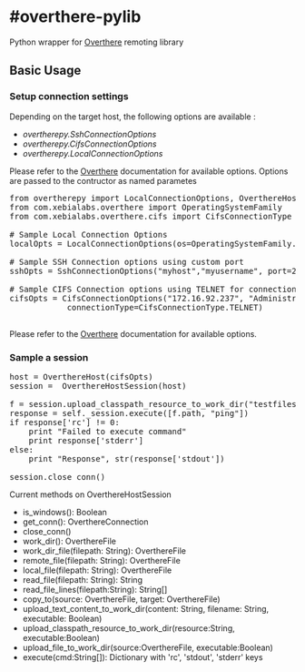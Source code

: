 #overthere-pylib
===============

Python wrapper for [Overthere](http://https://github.com/xebialabs/overthere) remoting library

## Basic Usage

### Setup connection settings

Depending on the target host, the following options are available :

* _overtherepy.SshConnectionOptions_
* _overtherepy.CifsConnectionOptions_
* _overtherepy.LocalConnectionOptions_

Please refer to the [Overthere](http://https://github.com/xebialabs/overthere) documentation for available options. Options are passed to the contructor as named parametes

<pre>
from overtherepy import LocalConnectionOptions, OverthereHost, OverthereHostSession
from com.xebialabs.overthere import OperatingSystemFamily
from com.xebialabs.overthere.cifs import CifsConnectionType

# Sample Local Connection Options
localOpts = LocalConnectionOptions(os=OperatingSystemFamily.UNIX)

# Sample SSH Connection options using custom port
sshOpts = SshConnectionOptions("myhost","myusername", port=2222 )

# Sample CIFS Connection options using TELNET for connection type
cifsOpts = CifsConnectionOptions("172.16.92.237", "Administrator", "secret",
            connectionType=CifsConnectionType.TELNET)

</pre>


Please refer to the [Overthere](http://https://github.com/xebialabs/overthere) documentation for available options. 

### Sample a session

<pre>
host = OverthereHost(cifsOpts)
session =  OverthereHostSession(host)

f = session.upload_classpath_resource_to_work_dir("testfiles/echo.sh", executable=True)
response = self._session.execute([f.path, "ping"])
if response['rc'] != 0:
	print "Failed to execute command"
	print response['stderr']
else:
	print "Response", str(response['stdout'])
	
session.close_conn()
</pre>

Current methods on OverthereHostSession

* is_windows(): Boolean
* get_conn(): OverthereConnection
* close_conn()
* work_dir(): OverthereFile
* work_dir_file(filepath: String): OverthereFile
* remote_file(filepath: String): OverthereFile
* local_file(filepath: String): OverthereFile
* read_file(filepath: String): String
* read_file_lines(filepath:String): String[]
* copy_to(source: OverthereFile, target: OverthereFile)
* upload_text_content_to_work_dir(content: String, filename: String, executable: Boolean)
* upload_classpath_resource_to_work_dir(resource:String, executable:Boolean)
* upload_file_to_work_dir(source:OverthereFile, executable:Boolean)
* execute(cmd:String[]): Dictionary with 'rc', 'stdout', 'stderr' keys